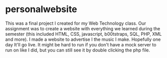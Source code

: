 # personalwebsite
This was a final project I created for my Web Technology class. Our assignment was to create a website with everything we learned during the semester (this included HTML, CSS, javascript, b00tstraps, SQL, PHP, XML and more). I made a website to advertise I the music I make. Hopefully one day It'll go live. It might be hard to run if you don't have a mock server to run on like I did, but you can still see it by double clicking the php file.

